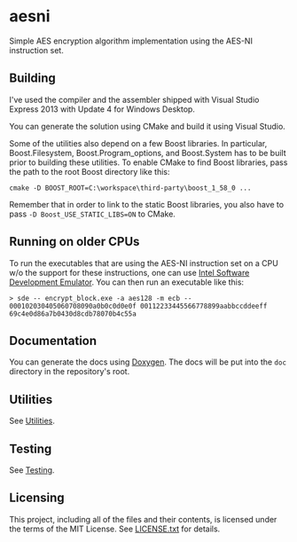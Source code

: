 # aesni

Simple AES encryption algorithm implementation using the AES-NI instruction
set.

## Building

I've used the compiler and the assembler shipped with Visual Studio Express
2013 with Update 4 for Windows Desktop.

You can generate the solution using CMake and build it using Visual Studio.

Some of the utilities also depend on a few Boost libraries.
In particular, Boost.Filesystem, Boost.Program_options, and Boost.System has to
be built prior to building these utilities.
To enable CMake to find Boost libraries, pass the path to the root Boost
directory like this:

    cmake -D BOOST_ROOT=C:\workspace\third-party\boost_1_58_0 ...

Remember that in order to link to the static Boost libraries, you also have to
pass `-D Boost_USE_STATIC_LIBS=ON` to CMake.

## Running on older CPUs

To run the executables that are using the AES-NI instruction set on a CPU w/o
the support for these instructions, one can use
[Intel Software Development Emulator](https://software.intel.com/en-us/articles/intel-software-development-emulator).
You can then run an executable like this:

    > sde -- encrypt_block.exe -a aes128 -m ecb -- 000102030405060708090a0b0c0d0e0f 00112233445566778899aabbccddeeff
    69c4e0d86a7b0430d8cdb78070b4c55a

## Documentation

You can generate the docs using
[Doxygen](http://www.stack.nl/~dimitri/doxygen/).
The docs will be put into the `doc` directory in the repository's root.

## Utilities

See [Utilities](utils#utilities).

## Testing

See [Testing](test#testing).

## Licensing

This project, including all of the files and their contents, is licensed under
the terms of the MIT License.
See [LICENSE.txt](LICENSE.txt) for details.

